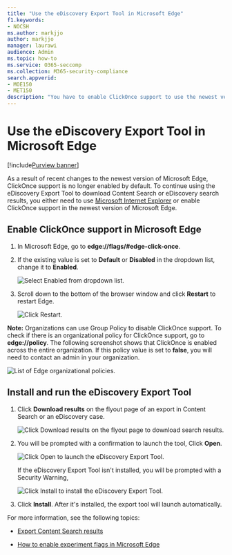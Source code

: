 ```yaml
---
title: "Use the eDiscovery Export Tool in Microsoft Edge"
f1.keywords:
- NOCSH
ms.author: markjjo
author: markjjo
manager: laurawi
audience: Admin
ms.topic: how-to
ms.service: O365-seccomp
ms.collection: M365-security-compliance 
search.appverid: 
- MOE150
- MET150
description: "You have to enable ClickOnce support to use the newest version of Microsoft Edge to download search results from Content Search and eDiscovery in the security and compliance center."
---
```


# Use the eDiscovery Export Tool in Microsoft Edge

[!include[Purview banner](../includes/purview-rebrand-banner.md)]

As a result of recent changes to the newest version of Microsoft Edge, ClickOnce support is no longer enabled by default. To continue using the eDiscovery Export Tool to download Content Search or eDiscovery search results, you either need to use [Microsoft Internet Explorer](https://support.microsoft.com/help/17621/internet-explorer-downloads) or enable ClickOnce support in the newest version of Microsoft Edge.

## Enable ClickOnce support in Microsoft Edge

1. In Microsoft Edge, go to **edge://flags/#edge-click-once**.

2. If the existing value is set to **Default** or **Disabled** in the dropdown list, change it to **Enabled**.

   ![Select Enabled from dropdown list.](../media/ClickOnceimage1.png)

3. Scroll down to the bottom of the browser window and click **Restart** to restart Edge.

   ![Click Restart.](../media/ClickOnceimage2.png)

**Note:** Organizations can use Group Policy to disable ClickOnce support. To check if there is an organizational policy for ClickOnce support, go to **edge://policy**. The following screenshot shows that ClickOnce is enabled across the entire organization. If this policy value is set to **false**, you will need to contact an admin in your organization.

![List of Edge organizational policies.](../media/ClickOnceimage3.png)

## Install and run the eDiscovery Export Tool

1. Click **Download results** on the flyout page of an export in Content Search or an eDiscovery case.

   ![Click Download results on the flyout page to download search results.](../media/ClickOnceExport1.png)

2. You will be prompted with a confirmation to launch the tool, Click **Open**.

   ![Click Open to launch the eDiscovery Export Tool.](../media/ClickOnceimage4.png)

   If the eDiscovery Export Tool isn't installed, you will be prompted with a Security Warning, 

   ![Click Install to install the eDiscovery Export Tool.](../media/ClickOnceimage5.png)

3. Click **Install**. After it's installed, the export tool will launch automatically.

For more information, see the following topics:

- [Export Content Search results](export-search-results.md)

- [How to enable experiment flags in Microsoft Edge](https://microsoftedgesupport.microsoft.com/hc/articles/360034075294-How-to-enable-experiment-flags-in-Microsoft-Edge-Insider-channels)
